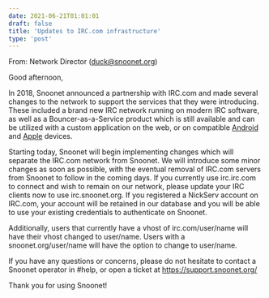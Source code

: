 ```yaml
---
date: 2021-06-21T01:01:01
draft: false
title: 'Updates to IRC.com infrastructure'
type: 'post'
---
```


From: Network Director (duck@snoonet.org)

Good afternoon,

In 2018, Snoonet announced a partnership with IRC.com and made several changes to the network to support the services that they were introducing. These included a brand new IRC network running on modern IRC software, as well as a Bouncer-as-a-Service product which is still available and can be utilized with a custom application on the web, or on compatible <a href="https://play.google.com/store/apps/details?id=com.irc.ircclient" target="_blank">Android</a> and <a href="https://apps.apple.com/us/app/irc-com/id1451123195" target="_blank">Apple</a> devices.

Starting today, Snoonet will begin implementing changes which will separate the IRC.com network from Snoonet. We will introduce some minor changes as soon as possible, with the eventual removal of IRC.com servers from Snoonet to follow in the coming days. If you currently use irc.irc.com to connect and wish to remain on our network, please update your IRC clients now to use irc.snoonet.org. If you registered a NickServ account on IRC.com, your account will be retained in our database and you will be able to use your existing credentials to authenticate on Snoonet.

Additionally, users that currently have a vhost of irc.com/user/name will have their vhost changed to user/name. Users with a snoonet.org/user/name will have the option to change to user/name.

If you have any questions or concerns, please do not hesitate to contact a Snoonet operator in #help, or open a ticket at https://support.snoonet.org/

Thank you for using Snoonet!
